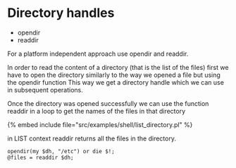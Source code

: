 # Directory handles

* opendir
* readdir

For a platform independent approach use opendir and readdir.

In order to read the content of a directory (that is the list of the files)
first we have to open the directory similarly to the way we opened a file
but using the opendir function
This way we get a directory handle which we can use in subsequent operations.

Once the directory was opened successfully we can use the function readdir
in a loop to get the names of the files in that directory

{% embed include file="src/examples/shell/list_directory.pl" %}

in LIST context readdir returns all the files in the directory.

```
opendir(my $dh, "/etc") or die $!;
@files = readdir $dh;
```


